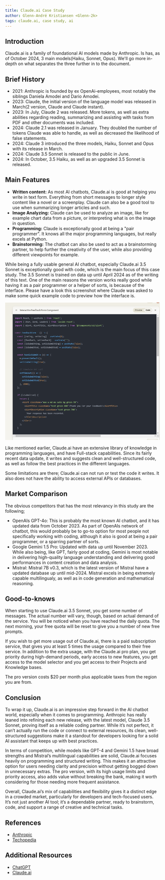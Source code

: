 ```yaml
---
title: Claude.ai Case Study
author: Glenn-André Kristiansen <Glenn-2k>
tags: claude.ai, case study, ai
---
```


## Introduction

Claude.ai is a family of foundational AI models made by Anthropic. Is has, as of October 2024, 3 main models(Haiku, Sonnet, Opus). We'll go more in-depth on what separates the three further in to the document.

## Brief History

- 2021: Anthropic is founded by ex OpenAi-employees, most notably the siblings Daniela Amodei and Dario Amodei.
- 2023: Claude, the initial version of the language model was released in March(2 version, Claude and Claude instant).
- 2023: In July, Claude 2 was released. More tokens, as well as extra abilities regarding reading, summarizing and assisting with tasks from PDF and other documents was included.
- 2024: Claude 2.1 was released in January. They doubled the number of tokens Claude was able to handle, as well as decreased the likelihood of false statements.
- 2024: Claude 3 introduced the three models, Haiku, Sonnet and Opus with its release in March.
- 2024: Claude 3.5 Sonnet is released to the public in June.
- 2024: In October, 3.5 Haiku, as well as an upgraded 3.5 Sonnet is released.

## Main Features

- **Written content:** As most AI chatbots, Claude.ai is good at helping you write in text form. Everything from short messages to longer style content like a novel or a screenplay. Claude can also be a good tool to use when summarizing longer articles and such.
- **Image Analyzing:** Claude can be used to analyze an image, like for example chart data from a picture, or interpreting what is on the image in question.
- **Programming:** Claude is exceptionally good at being a "pair programmer". It knows all the major programming languages, but really excels at Python.
- **Brainstorming:** The chatbot can also be used to act as a brainstorming partner, to help further the creativity of the user, while also providing different viewpoints for example.

While being a fully usable general AI chatbot, especially Claude.ai 3.5 Sonnet is exceptionally good with code, which is the main focus of this case study. The 3.5 Sonnet is trained on data up until April 2024 as of the writing of this text.
One of the main reasons the version works really good while having it as a pair programmer or a helper of sorts, is because of the interface. Please have a look this screenshot where Claude was asked to make some quick example code to preview how the interface is.

![Screenshot](../../../assets/claude-ai/claude-SC.png)

Like mentioned earlier, Claude.ai have an extensive library of knowledge in programming languages, and have Full-stack capabilities.
Since its fairly recent data update, it writes and suggests clean and well-structured code, as well as follow the best practices in the different languages.

Some limitations are there; Claude.ai can not run or test the code it writes. It also does not have the ability to access external APIs or databases.

## Market Comparison

The obvious competitors that has the most relevancy in this study are the following;

- OpenAIs GPT-4o: This is probably the most known AI chatbot, and it has updated data from October 2023. As part of OpenAIs network of chatbot, this would probably be to go-to option for most people not specifically working with coding, although it also is good at being a pair programmer, or a sparring partner of sorts.
- Google Gemini 1.5 Pro: Updated with data up until November 2023. While also being, like GPT, fairly good at coding, Gemini is most notable in delivering high-quality language understanding and delivering good performances in content creation and data analysis.
- Mistral: Mistral 7B v0.3, which is the latest version of Mistral have a updated database up until mid-2024. Mistral excels in being extremely capable multilingualy, as well as in code generation and mathematical reasoning.

## Good-to-knows

When starting to use Claude.ai 3.5 Sonnet, you get some number of messages. The actual number will vary, though, based on actual demand of the service. You will be noticed when you have reached the daily quota. The next morning, your free quota will be reset to give you a number of new free prompts.

If you wish to get more usage out of Claude.ai, there is a paid subscription service, that gives you at least 5 times the usage compared to their free service.
In addition to the extra usage, with the Claude.ai pro plan, you get priority during high-demand periods, early access to new features, you get access to the model selector and you get access to their Projects and Knowledge bases.

The pro version costs $20 per month plus applicable taxes from the region you are from.

## Conclusion

To wrap it up, Claude.ai is an impressive step forward in the AI chatbot world, especially when it comes to programming. Anthropic has really leaned into refining each new release, with the latest model, Claude 3.5 Sonnet, proving itself as a reliable coding partner. While it’s not perfect, it can’t actually run the code or connect to external resources, its clean, well-structured suggestions make it a standout for developers looking for a solid AI assistant that keeps up with best practices.

In terms of competition, while models like GPT-4 and Gemini 1.5 have broad strengths and Mistral’s multilingual capabilities are solid, Claude.ai focuses heavily on programming and structured writing. This makes it an attractive option for users needing clarity and precision without getting bogged down in unnecessary extras. The pro version, with its high usage limits and priority access, also adds value without breaking the bank, making it worth considering for those needing more frequent assistance.

Overall, Claude.ai’s mix of capabilities and flexibility gives it a distinct edge in a crowded market, particularly for developers and tech-focused users. It’s not just another AI tool; it’s a dependable partner, ready to brainstorm, code, and support a range of creative and technical tasks.

## References

- [Anthropic](https://support.anthropic.com/en/)
- [Techopedia](https://www.techopedia.com/definition/claude-ai)

## Additional Resources

- [ChatGPT](https://chatgpt.com/)
- [Claude.ai](https://claude.ai/new)
